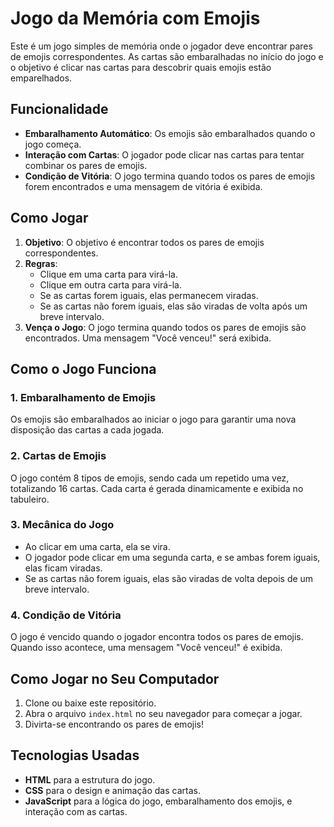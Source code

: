 # Jogo da Memória com Emojis

Este é um jogo simples de memória onde o jogador deve encontrar pares de emojis correspondentes. As cartas são embaralhadas no início do jogo e o objetivo é clicar nas cartas para descobrir quais emojis estão emparelhados.

## Funcionalidade

- **Embaralhamento Automático**: Os emojis são embaralhados quando o jogo começa.
- **Interação com Cartas**: O jogador pode clicar nas cartas para tentar combinar os pares de emojis.
- **Condição de Vitória**: O jogo termina quando todos os pares de emojis forem encontrados e uma mensagem de vitória é exibida.

## Como Jogar

1. **Objetivo**: O objetivo é encontrar todos os pares de emojis correspondentes.
2. **Regras**:
   - Clique em uma carta para virá-la.
   - Clique em outra carta para virá-la.
   - Se as cartas forem iguais, elas permanecem viradas.
   - Se as cartas não forem iguais, elas são viradas de volta após um breve intervalo.
3. **Vença o Jogo**: O jogo termina quando todos os pares de emojis são encontrados. Uma mensagem "Você venceu!" será exibida.

## Como o Jogo Funciona

### 1. **Embaralhamento de Emojis**
   Os emojis são embaralhados ao iniciar o jogo para garantir uma nova disposição das cartas a cada jogada.

### 2. **Cartas de Emojis**
   O jogo contém 8 tipos de emojis, sendo cada um repetido uma vez, totalizando 16 cartas. Cada carta é gerada dinamicamente e exibida no tabuleiro.

### 3. **Mecânica do Jogo**
   - Ao clicar em uma carta, ela se vira.
   - O jogador pode clicar em uma segunda carta, e se ambas forem iguais, elas ficam viradas.
   - Se as cartas não forem iguais, elas são viradas de volta depois de um breve intervalo.

### 4. **Condição de Vitória**
   O jogo é vencido quando o jogador encontra todos os pares de emojis. Quando isso acontece, uma mensagem "Você venceu!" é exibida.

## Como Jogar no Seu Computador

1. Clone ou baixe este repositório.
2. Abra o arquivo `index.html` no seu navegador para começar a jogar.
3. Divirta-se encontrando os pares de emojis!

## Tecnologias Usadas

- **HTML** para a estrutura do jogo.
- **CSS** para o design e animação das cartas.
- **JavaScript** para a lógica do jogo, embaralhamento dos emojis, e interação com as cartas.
